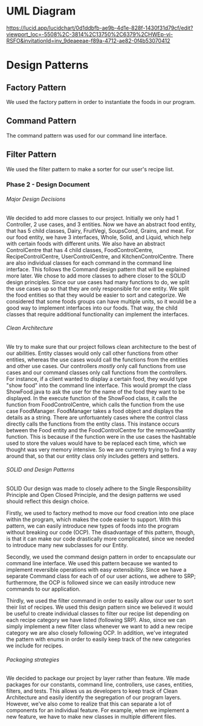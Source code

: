 # UML Diagram

https://lucid.app/lucidchart/0d1ddbfb-ae9b-4d1e-828f-1430f31d79cf/edit?viewport_loc=-5508%2C-3814%2C13750%2C6379%2CHWEp-vi-RSFO&invitationId=inv_9deaeeae-f89a-4712-ae82-0f4b53070412

# Design Patterns

## Factory Pattern

We used the factory pattern in order to instantiate the foods in our program. 

## Command Pattern

The command pattern was used for our command line interface.

## Filter Pattern

We used the filter pattern to make a sorter for our user's recipe list.
### Phase 2 - Design Document

###### Major Design Decisions

We decided to add more classes to our project. Initially we only had 1 Controller, 2 use cases, and 3 entities. 
Now we have an abstract food entity, that has 5 child classes, Dairy, FruitVegi, SoupsCond, Grains, and meat. For
our food entity, we have 3 interfaces, Whole, Solid, and Liquid, which help with certain foods with different units. We also
have an abstract ControlCentre that has 4 child classes, FoodControlCentre, RecipeControlCentre, UserControlCentre, and
KitchenControlCentre. There are also individual classes for each command in the command line interface. This follows the Command design 
pattern that will be explained more later. We chose to add more classes to adhere closer to the SOLID design principles. Since our use cases
had many functions to do, we split the use cases up so that they are only responsible for one entity. We split the food entities so that 
they would be easier to sort and categorize. We considered that some foods groups can have multiple units, so it would be a good way to 
implement interfaces into our foods. That way, the child classes that require additional functionality can implement the interfaces.

###### Clean Architecture

We try to make sure that our project follows clean architecture to the best of our abilities. Entity classes would only call 
other functions from other entities, whereas the use cases would call the functions from the entities and other use cases. Our controllers *mostly*
only call functions from use cases and our command classes only call functions from the controllers. For instance, if a client wanted to display a 
certain food, they would type "show food" into the command line interface. This would prompt the class ShowFood.java to ask the user for the name of the
food they want to be displayed. In the execute function of the ShowFood class, it calls the function from FoodControlCentre, which calls the function from 
the use case FoodManager. FoodManager takes a food object and displays the details as a string. There are unfortuantely cases where the control class directly 
calls the functions from the entity class. This instance occurs between the Food entity and the FoodControlCentre for the removeQuantity function. This is because if the function were in the 
use cases the hashtable used to store the values would have to be replaced each time, which we thought was very memory 
intensive. So we are currently trying to find a way around that, so that our entity class only includes getters and setters.

###### SOLID and Design Patterns

SOLID
Our design was made to closely adhere to the Single Responsibility Principle and Open Closed Principle, and the design 
patterns we used should reflect this design choice.

Firstly, we used to factory method to move our food creation into one place within the program, which makes the code 
easier to support. With this pattern, we can easily introduce new types of foods into the program without breaking our 
code (OCP). The disadvantage of this pattern, though, is that it can make our code drastically more complicated, since 
we needed to introduce many new subclasses for our Entity.

Secondly, we used the command design pattern in order to encapsulate our command line interface. We used this pattern 
because we wanted to implement reversible operations with easy extensibility. Since we have a separate Command class 
for each of of our user actions, we adhere to SRP; furthermore, the OCP is followed since we can easily introduce new 
commands to our application.

Thirdly, we used the filter command in order to easily allow our user to sort their list of recipes.  We used this 
design pattern since we believed it would be useful to create individual classes to filter our recipe list depending 
on each recipe category we have listed (following SRP). Also, since we can simply implement a new filter class whenever
we want to add a new recipe category we are also closely following OCP. In addition, we've integrated the pattern with
enums in order to easily keep track of the new categories we include for recipes.

###### Packaging strategies

We decided to package our project by layer rather than feature.  We made packages for
our constants, command line, controllers, use cases, entities, filters, and tests. This allows us as developers to keep 
track of Clean Architecture and easily identify the segregation of our program layers. However, we've also come to realize
that this can separate a lot of components for an individual feature. For example, when we implement a new feature, we
have to make new classes in multiple different files. 

